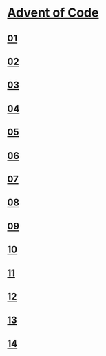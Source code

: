 # [Advent of Code](https://adventofcode.com/)

## [01](01)

## [02](02)

## [03](03)

## [04](04)

## [05](05)

## [06](06)

## [07](07)

## [08](08)

## [09](09)

## [10](10)

## [11](11)

## [12](12)

## [13](13)

## [14](14)
